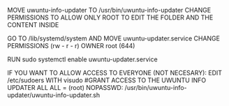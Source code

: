 MOVE uwuntu-info-updater TO /usr/bin/uwuntu-info-updater
CHANGE PERMISSIONS TO ALLOW ONLY ROOT TO EDIT THE FOLDER AND THE CONTENT INSIDE

GO TO /lib/systemd/system AND MOVE uwuntu-updater.service
CHANGE PERMISSIONS (rw - r - r) OWNER root (644)

RUN sudo systemctl enable uwuntu-updater.service

IF YOU WANT TO ALLOW ACCESS TO EVERYONE (NOT NECESARY):
EDIT /etc/sudoers WITH visudo
#GRANT ACCESS TO THE UWUNTU INFO UPDATER
ALL    ALL = (root) NOPASSWD: /usr/bin/uwuntu-info-updater/uwuntu-info-updater.sh
